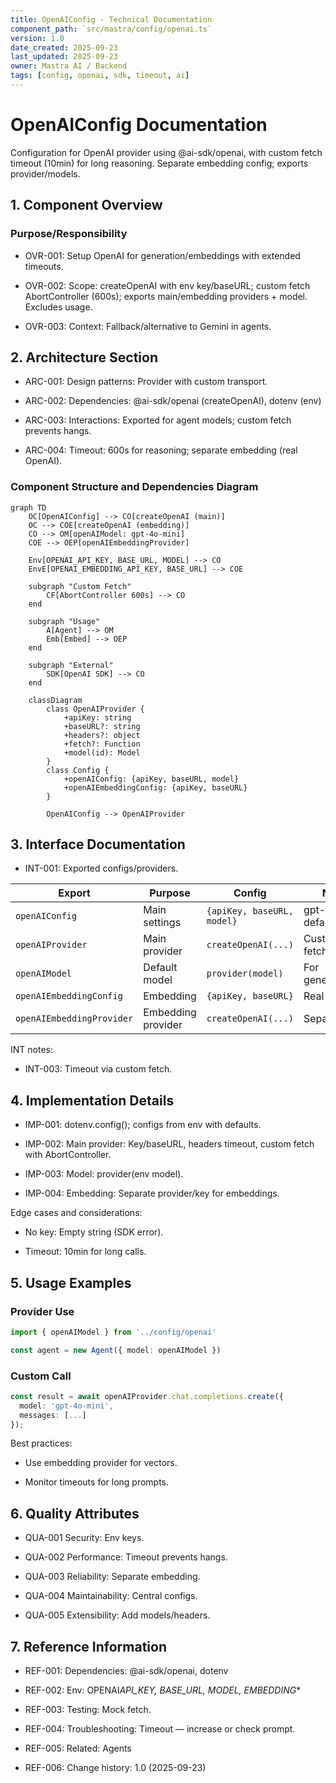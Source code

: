 ```yaml
---
title: OpenAIConfig - Technical Documentation
component_path: `src/mastra/config/openai.ts`
version: 1.0
date_created: 2025-09-23
last_updated: 2025-09-23
owner: Mastra AI / Backend
tags: [config, openai, sdk, timeout, ai]
---
```


# OpenAIConfig Documentation

Configuration for OpenAI provider using @ai-sdk/openai, with custom fetch timeout (10min) for long reasoning. Separate embedding config; exports provider/models.

## 1. Component Overview

### Purpose/Responsibility

- OVR-001: Setup OpenAI for generation/embeddings with extended timeouts.

- OVR-002: Scope: createOpenAI with env key/baseURL; custom fetch AbortController (600s); exports main/embedding providers + model. Excludes usage.

- OVR-003: Context: Fallback/alternative to Gemini in agents.

## 2. Architecture Section

- ARC-001: Design patterns: Provider with custom transport.

- ARC-002: Dependencies: @ai-sdk/openai (createOpenAI), dotenv (env)

- ARC-003: Interactions: Exported for agent models; custom fetch prevents hangs.

- ARC-004: Timeout: 600s for reasoning; separate embedding (real OpenAI).

### Component Structure and Dependencies Diagram

```mermaid
graph TD
    OC[OpenAIConfig] --> CO[createOpenAI (main)]
    OC --> COE[createOpenAI (embedding)]
    CO --> OM[openAIModel: gpt-4o-mini]
    COE --> OEP[openAIEmbeddingProvider]

    Env[OPENAI_API_KEY, BASE_URL, MODEL] --> CO
    EnvE[OPENAI_EMBEDDING_API_KEY, BASE_URL] --> COE

    subgraph "Custom Fetch"
        CF[AbortController 600s] --> CO
    end

    subgraph "Usage"
        A[Agent] --> OM
        Emb[Embed] --> OEP
    end

    subgraph "External"
        SDK[OpenAI SDK] --> CO
    end

    classDiagram
        class OpenAIProvider {
            +apiKey: string
            +baseURL?: string
            +headers?: object
            +fetch?: Function
            +model(id): Model
        }
        class Config {
            +openAIConfig: {apiKey, baseURL, model}
            +openAIEmbeddingConfig: {apiKey, baseURL}
        }

        OpenAIConfig --> OpenAIProvider
```

## 3. Interface Documentation

- INT-001: Exported configs/providers.

| Export                    | Purpose            | Config                     | Notes                |
| ------------------------- | ------------------ | -------------------------- | -------------------- |
| `openAIConfig`            | Main settings      | `{apiKey, baseURL, model}` | gpt-4o-mini default  |
| `openAIProvider`          | Main provider      | `createOpenAI(...)`        | Custom fetch/headers |
| `openAIModel`             | Default model      | `provider(model)`          | For generation       |
| `openAIEmbeddingConfig`   | Embedding          | `{apiKey, baseURL}`        | Real OpenAI          |
| `openAIEmbeddingProvider` | Embedding provider | `createOpenAI(...)`        | Separate key         |

INT notes:

- INT-003: Timeout via custom fetch.

## 4. Implementation Details

- IMP-001: dotenv.config(); configs from env with defaults.

- IMP-002: Main provider: Key/baseURL, headers timeout, custom fetch with AbortController.

- IMP-003: Model: provider(env model).

- IMP-004: Embedding: Separate provider/key for embeddings.

Edge cases and considerations:

- No key: Empty string (SDK error).

- Timeout: 10min for long calls.

## 5. Usage Examples

### Provider Use

```ts
import { openAIModel } from '../config/openai'

const agent = new Agent({ model: openAIModel })
```

### Custom Call

```ts
const result = await openAIProvider.chat.completions.create({
  model: 'gpt-4o-mini',
  messages: [...]
});
```

Best practices:

- Use embedding provider for vectors.

- Monitor timeouts for long prompts.

## 6. Quality Attributes

- QUA-001 Security: Env keys.

- QUA-002 Performance: Timeout prevents hangs.

- QUA-003 Reliability: Separate embedding.

- QUA-004 Maintainability: Central configs.

- QUA-005 Extensibility: Add models/headers.

## 7. Reference Information

- REF-001: Dependencies: @ai-sdk/openai, dotenv

- REF-002: Env: OPENAI*API_KEY, BASE_URL, MODEL, EMBEDDING*\*

- REF-003: Testing: Mock fetch.

- REF-004: Troubleshooting: Timeout — increase or check prompt.

- REF-005: Related: Agents

- REF-006: Change history: 1.0 (2025-09-23)
